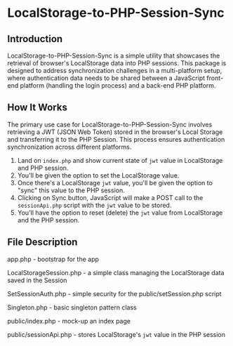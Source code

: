 # LocalStorage-to-PHP-Session-Sync

## Introduction

LocalStorage-to-PHP-Session-Sync is a simple utility that showcases the retrieval of browser's LocalStorage data into PHP sessions.
This package is designed to address synchronization challenges in a multi-platform setup, where authentication data
needs to be shared between a JavaScript front-end platform (handling the login process) and a back-end PHP platform.

## How It Works

The primary use case for LocalStorage-to-PHP-Session-Sync involves retrieving a JWT (JSON Web Token) stored in the browser's Local Storage and
transferring it to the PHP Session. This process ensures authentication synchronization across different platforms.

1. Land on `index.php` and show current state of `jwt` value in LocalStorage and PHP session.
2. You'll be given the option to set the LocalStorage value.
3. Once there's a LocalStorage `jwt` value, you'll be given the option to "sync" this value to the PHP session.
4. Clicking on Sync button, JavaScript will make a POST call to the `sessionApi.php` script with the `jwt` value to be stored.
5. You'll have the option to reset (delete) the `jwt` value from LocalStorage and the PHP session.

## File Description

app.php - bootstrap for the app

LocalStorageSession.php - a simple class managing the LocalStorage data saved in the Session

SetSessionAuth.php - simple security for the public/setSession.php script

Singleton.php - basic singleton pattern class

public/index.php - mock-up an index page

public/sessionApi.php - stores LocalStorage's `jwt` value in the PHP session
